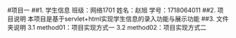 #项目一
##1. 学生信息
	班级：网络1701
	姓名：赵旭
	学号：1718064011
##2. 项目说明
	本项目是基于servlet+html实现学生信息的录入功能与展示功能
##3. 文件夹说明
	3.1 method01：项目实现方式一
	3.2 method02：项目实现方式二

